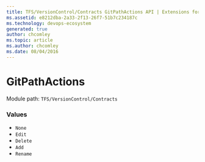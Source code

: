 ```yaml
---
title: TFS/VersionControl/Contracts GitPathActions API | Extensions for Azure DevOps Services
ms.assetid: e8212dba-2a33-2f13-26f7-51b7c234187c
ms.technology: devops-ecosystem
generated: true
author: chcomley
ms.topic: article
ms.author: chcomley
ms.date: 08/04/2016
---
```


# GitPathActions

Module path: `TFS/VersionControl/Contracts`

### Values

* `None`
* `Edit`
* `Delete`
* `Add`
* `Rename`
